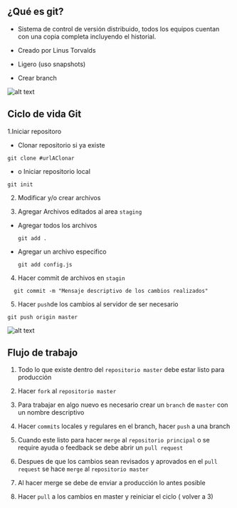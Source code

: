 ## ¿Qué es git?

* Sistema de control de versión distribuido, todos los equipos cuentan con una copia completa incluyendo el historial.

- Creado por Linus Torvalds

- Ligero (uso snapshots)

- Crear branch

![alt text](https://git-scm.com/book/en/v2/images/distributed.png "Diagrama control de versión distribuido")

## Ciclo de vida Git

1.Iniciar repositoro

* Clonar repositorio si ya existe

```git
git clone #urlAClonar
```

* o Iniciar repositorio local

```git
git init
```

2. Modificar y/o crear archivos

3. Agregar Archivos editados al area `staging`

* Agregar todos los archivos
  ```git
  git add .
  ```
* Agregar un archivo especifico
  ```git
  git add config.js
  ```

4. Hacer commit de archivos en `stagin`

```git
  git commit -m "Mensaje descriptivo de los cambios realizados"
```

5. Hacer `push`de los cambios al servidor de ser necesario

```git
git push origin master
```

![alt text](https://git-scm.com/book/en/v2/images/areas.png "flujo básico git")

## Flujo de trabajo

1. Todo lo que existe dentro del `repositorio master` debe estar listo para producción

2. Hacer `fork` al `repositorio master`

3. Para trabajar en algo nuevo es necesario crear un `branch` de `master` con un nombre descriptivo

4. Hacer `commits` locales y regulares en el branch, hacer `push` a una branch

5. Cuando este listo para hacer `merge` al `repositorio principal` o se require ayuda o feedback se debe abrir un `pull request`

6. Despues de que los cambios sean revisados y aprovados en el `pull request` se hace `merge` al `repositorio master`

7. Al hacer merge se debe de enviar a producción lo antes posible

8. Hacer `pull` a los cambios en master y reiniciar el ciclo ( volver a 3)
